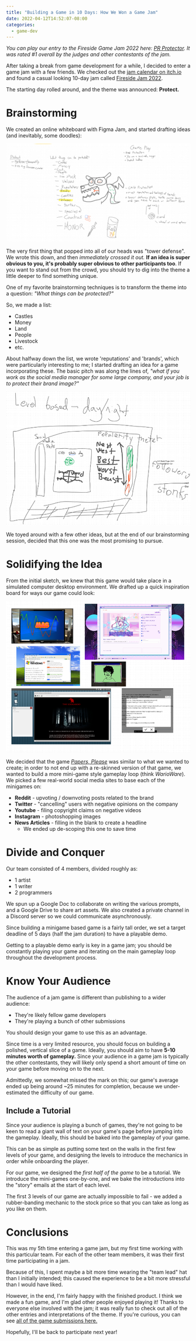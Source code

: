 ```yaml
---
title: "Building a Game in 10 Days: How We Won a Game Jam"
date: 2022-04-12T14:52:07-08:00
categories:
  - game-dev
---
```


*You can play our entry to the Fireside Game Jam 2022 here: [PR Protector](https://badcop.itch.io/pr-protector). It was rated #1 overall by the judges and other contestants of the jam.*

After taking a break from game development for a while, I decided to enter a game jam with a few friends.
We checked out the [jam calendar on itch.io](https://itch.io/jams) and found a casual looking 10-day jam called [Fireside Jam 2022](https://itch.io/jam/fireside-jam-2022).

The starting day rolled around, and the theme was announced: **Protect.**

# Brainstorming

We created an online whiteboard with Figma Jam, and started drafting ideas (and inevitably, some doodles):

![Whiteboard](./figma_jam.png)

The very first thing that popped into all of our heads was "tower defense". We wrote this down,
and then *immediately crossed it out.* **If an idea is super obvious to you, it's probably super obvious to
other participants too**. If you want to stand out from the crowd, you should try to dig into
the theme a little deeper to find something unique.

One of my favorite brainstorming techniques is to transform the theme into a question: _"What things can be protected?"_

So, we made a list:
 * Castles
 * Money
 * Land
 * People
 * Livestock
 * etc.

About halfway down the list, we wrote 'reputations' and 'brands', which were particularly interesting to me;
I started drafting an idea for a game incorporating these. The basic pitch was along the lines of,
*"what if you work as the social media manager for some large company, and your job is to protect their brand image?"*

![Potential Game Sketch](./figma_jam2.png)

We toyed around with a few other ideas, but at the end of our brainstorming session,
decided that this one was the most promising to pursue.

# Solidifying the Idea

From the initial sketch, we knew that this game would take place in a simulated computer desktop environment.
We drafted up a quick inspiration board for ways our game could look:

![Inspiration](./inspiration.png)

We decided that the game _[Papers, Please](https://papersplea.se/)_ was similar to what we wanted to create;
in order to not end up with a re-skinned version of that game, we wanted to build a more mini-game style gameplay
loop (think _WarioWare_). We picked a few real-world social media sites to base each of the minigames on:
* **Reddit** - upvoting / downvoting posts related to the brand
* **Twitter** - "cancelling" users with negative opinions on the company
* **Youtube** - filing copyright claims on negative videos
* **Instagram** - photoshopping images
* **News Articles** - filling in the blank to create a headline
    * We ended up de-scoping this one to save time

# Divide and Conquer

Our team consisted of 4 members, divided roughly as:
* 1 artist
* 1 writer
* 2 programmers

We spun up a Google Doc to collaborate on writing the various prompts, and a Google Drive to share art assets.
We also created a private channel in a Discord server so we could communicate asynchronously.

Since building a minigame based game is a fairly tall order,
we set a target deadline of 5 days (half the jam duration) to have a playable demo.

Getting to a playable demo early is key in a game jam; you should be constantly playing your game and iterating on
the main gameplay loop throughout the development process.

# Know Your Audience

The audience of a jam game is different than publishing to a wider audience:
* They're likely fellow game developers
* They're playing a bunch of other submissions

You should design your game to use this as an advantage.

Since time is a very limited resource, you should focus on building a polished, vertical slice of a game.
Ideally, you should aim to have **5-10 minutes worth of gameplay.** Since your audience in a game jam is typically
the other contestants, they will likely only spend a short amount of time on your game before moving on to the next.

Admittedly, we somewhat missed the mark on this; our game's average ended up being around ~25 minutes for completion,
because we under-estimated the difficulty of our game.

## Include a Tutorial

Since your audience is playing a bunch of games, they're not going to be keen to read a giant wall of text on
your game's page before jumping into the gameplay. Ideally, this should be baked into the gameplay of your game.

This can be as simple as putting some text on the walls in the first few levels of your game,
and designing the levels to introduce the mechanics in order while onboarding the player.

For our game, we designed the _first half of the game_ to be a tutorial. We introduce the mini-games one-by-one,
and we bake the introductions into the "story" emails at the start of each level.

The first 3 levels of our game are actually impossible to fail - we added a rubber-banding mechanic to the stock price
so that you can take as long as you like on them.

# Conclusions

This was my 5th time entering a game jam, but my first time working with this particular team.
For each of the other team members, it was their first time participating in a jam.

Because of this, I spent maybe a bit more time wearing the "team lead" hat than I initially intended;
this caused the experience to be a bit more stressful than I would have liked.

However, in the end, I'm fairly happy with the finished product. I think we made a fun game, and I'm
glad other people enjoyed playing it! Thanks to everyone else involved with the jam; it was really fun to check
out all of the other entries and interpretations of the theme. If you're curious, you can see [all of the game
submissions here.](https://itch.io/jam/fireside-jam-2022/results)

Hopefully, I'll be back to participate next year!
